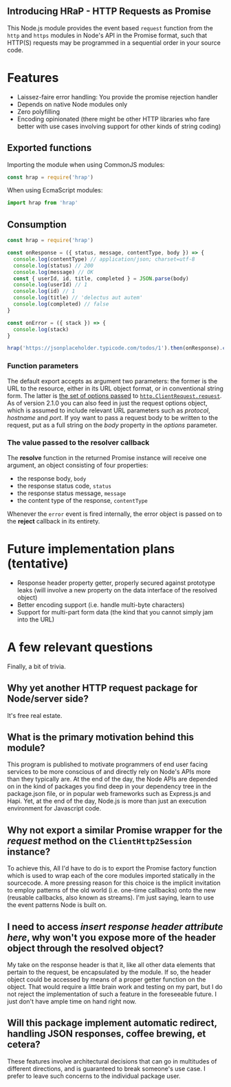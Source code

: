 Introducing HRaP - HTTP Requests as Promise
--------------------------------------------

This Node.js module provides the event based `request` function from the `http` and `https` modules in Node's API in the Promise format, such that HTTP(S) requests may be programmed in a sequential order in your source code.

# Features

 * Laissez-faire error handling: You provide the promise rejection handler
 * Depends on native Node modules only
 * Zero polyfilling
 * Encoding opinionated (there might be other HTTP libraries who fare better with use cases involving support for other kinds of string coding)

## Exported functions

Importing the module when using CommonJS modules:

```javascript
const hrap = require('hrap')
```

When using EcmaScript modules:
```javascript
import hrap from 'hrap'
```

## Consumption

```javascript
const hrap = require('hrap')

const onResponse = ({ status, message, contentType, body }) => {
  console.log(contentType) // application/json; charset=utf-8
  console.log(status) // 200
  console.log(message) // OK
  const { userId, id, title, completed } = JSON.parse(body)
  console.log(userId) // 1
  console.log(id) // 1
  console.log(title) // 'delectus aut autem'
  console.log(completed) // false
}

const onError = ({ stack }) => {
  console.log(stack)
}

hrap('https://jsonplaceholder.typicode.com/todos/1').then(onResponse).catch(onError)
```

### Function parameters

The default export accepts as argument two parameters: the former is the URL to the resource, either in its URL object format, or in conventional string form. The latter is [the set of options passed](https://nodejs.org/docs/latest-v14.x/api/http.html#http_http_request_options_callback) to [`http.ClientRequest.request`](https://nodejs.org/docs/latest-v14.x/api/http.html#http_class_http_clientrequest). As of version 2.1.0 you can also feed in just the request options object, which is assumed to include relevant URL parameters such as *protocol*, *hostname* and *port*. If yoy want to pass a request body to be written to the request, put as a full string on the *body* property in the *options* parameter.

### The value passed to the resolver callback

The **resolve** function in the returned Promise instance will receive one argument, an object consisting of four properties:
 * the response body, `body`
 * the response status code, `status`
 * the response status message, `message`
 * the content type of the response, `contentType`

Whenever the `error` event is fired internally, the error object is passed on to the **reject** callback in its entirety.

# Future implementation plans (tentative)

 * Response header property getter, properly secured against prototype leaks (will involve a new property on the data interface of the resolved object)
 * Better encoding support (i.e. handle multi-byte characters)
 * Support for multi-part form data (the kind that you cannot simply jam into the URL)

# A few relevant questions

Finally, a bit of trivia.

## Why yet **another** HTTP request package for Node/server side?

It's free real estate.

## What is the primary motivation behind this module?

This program is published to motivate programmers of end user facing services to be more conscious of and directly rely on Node's APIs more than they typically are. At the end of the day, the Node APIs are depended on in the kind of packages you find deep in your dependency tree in the package.json file, or in popular web frameworks such as Express.js and Hapi. Yet, at the end of the day, Node.js is more than just an execution environment for Javascript code.

## Why not export a similar Promise wrapper for the *request* method on the `ClientHttp2Session` instance?

To achieve this, All I'd have to do is to export the Promise factory function which is used to wrap each of the core modules imported statically in the sourcecode. A more pressing reason for this choice is the implicit invitation to employ patterns of the old world (i.e. one-time callbacks) onto the new (reusable callbacks, also known as streams). I'm just saying, learn to use the event patterns Node is built on.

## I need to access *insert response header attribute here*, why won't you expose more of the header object through the resolved object?

My take on the response header is that it, like all other data elements that pertain to the request, be encapsulated by the module. If so, the header object could be accessed by means of a proper getter function on the object. That would require a little brain work and testing on my part, but I do not reject the implementation of such a feature in the foreseeable future. I just don't have ample time on hand right now.

## Will this package implement automatic redirect, handling JSON responses, coffee brewing, et cetera?

These features involve architectural decisions that can go in multitudes of different directions, and is guaranteed to break someone's use case. I prefer to leave such concerns to the individual package user.
